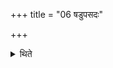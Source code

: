 +++
title = "06 षडुपसदः"

+++

<details><summary>थिते</summary>

6. There are six Upasads connected with fire-altar-building.  
</details>
